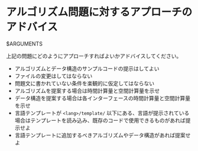 # アルゴリズム問題に対するアプローチのアドバイス

$ARGUMENTS

上記の問題にどのようにアプローチすればよいかアドバイスしてください。

- アルゴリズムとデータ構造のサンプルコードの提示はしてよい
- ファイルの変更はしてはならない
- 問題文に書かれていない条件を楽観的に仮定してはならない
- アルゴリズムを提案する場合は時間計算量と空間計算量を示せ
- データ構造を提案する場合は各インターフェースの時間計算量と空間計算量を示せ
- 言語テンプレートが `<lang>/template/` 以下にある、言語が提示されている場合はテンプレートを読み込み、既存のコードで使用できるものがあれば提示せよ
- 言語テンプレートに追加するべきアルゴリズムやデータ構造があれば提案せよ
